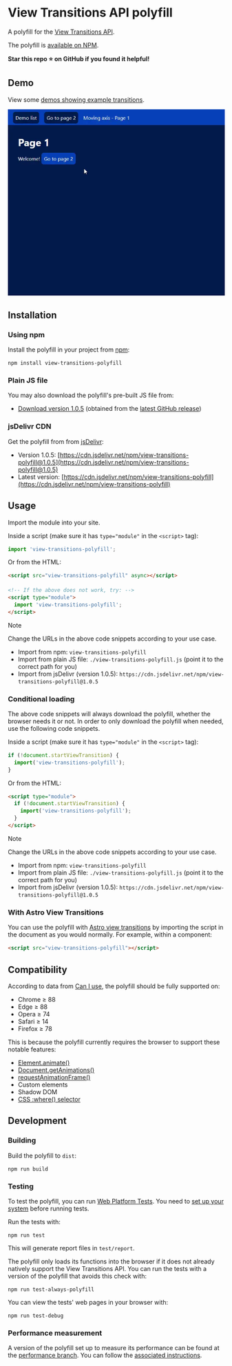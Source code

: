 # View Transitions API polyfill

A polyfill for the [View Transitions API](https://drafts.csswg.org/css-view-transitions/).

The polyfill is [available on NPM](https://www.npmjs.com/package/view-transitions-polyfill).

**Star this repo ⭐ on GitHub if you found it helpful!**

## Demo

View some [demos showing example transitions](https://demarketed.github.io/view-transitions-polyfill/).

![A screen recording of some demos from the above link](./showcase.webp)

## Installation

### Using npm

Install the polyfill in your project from [npm](https://www.npmjs.com/package/view-transitions-polyfill):

```
npm install view-transitions-polyfill
```

### Plain JS file

You may also download the polyfill's pre-built JS file from:

- [Download version 1.0.5](https://github.com/demarketed/view-transitions-polyfill/releases/download/1.0.5/view-transitions-polyfill.js) (obtained from the [latest GitHub release](https://github.com/demarketed/view-transitions-polyfill/releases/tag/1.0.5))

### jsDelivr CDN

Get the polyfill from from [jsDelivr](https://www.jsdelivr.com/):

- Version 1.0.5: [https://cdn.jsdelivr.net/npm/view-transitions-polyfill@1.0.5](https://cdn.jsdelivr.net/npm/view-transitions-polyfill@1.0.5)
- Latest version: [https://cdn.jsdelivr.net/npm/view-transitions-polyfill](https://cdn.jsdelivr.net/npm/view-transitions-polyfill)

## Usage

Import the module into your site.

Inside a script (make sure it has `type="module"` in the `<script>` tag):

```js
import 'view-transitions-polyfill';
```

Or from the HTML:

```html
<script src="view-transitions-polyfill" async></script>

<!-- If the above does not work, try: -->
<script type="module">
  import 'view-transitions-polyfill';
</script>
```

> [!NOTE]  
> Change the URLs in the above code snippets according to your use case.
>
> - Import from npm: `view-transitions-polyfill`
> - Import from plain JS file: `./view-transitions-polyfill.js` (point it to the correct path for you)
> - Import from jsDelivr (version 1.0.5): `https://cdn.jsdelivr.net/npm/view-transitions-polyfill@1.0.5`

### Conditional loading

The above code snippets will always download the polyfill, whether the browser needs it or not. In order to only download the polyfill when needed, use the following code snippets.

Inside a script (make sure it has `type="module"` in the `<script>` tag):

```js
if (!document.startViewTransition) {
  import('view-transitions-polyfill');
}
```

Or from the HTML:

```html
<script type="module">
  if (!document.startViewTransition) {
    import('view-transitions-polyfill');
  }
</script>
```

> [!NOTE]  
> Change the URLs in the above code snippets according to your use case.
>
> - Import from npm: `view-transitions-polyfill`
> - Import from plain JS file: `./view-transitions-polyfill.js` (point it to the correct path for you)
> - Import from jsDelivr (version 1.0.5): `https://cdn.jsdelivr.net/npm/view-transitions-polyfill@1.0.5`

### With Astro View Transitions

You can use the polyfill with [Astro view transitions](https://docs.astro.build/en/guides/view-transitions/) by importing the script in the document as you would normally. For example, within a component:

```html
<script src="view-transitions-polyfill"></script>
```

## Compatibility

According to data from [Can I use](https://caniuse.com/es6,web-animation,mdn-css_selectors_where,shadowdomv1,mdn-api_customelementregistry,requestanimationframe), the polyfill should be fully supported on:

- Chrome ≥ 88
- Edge ≥ 88
- Opera ≥ 74
- Safari ≥ 14
- Firefox ≥ 78

This is because the polyfill currently requires the browser to support these notable features:

- [Element.animate()](https://developer.mozilla.org/en-US/docs/Web/API/Element/animate)
- [Document.getAnimations()](https://developer.mozilla.org/en-US/docs/Web/API/Document/getAnimations)
- [requestAnimationFrame()](https://developer.mozilla.org/en-US/docs/Web/API/Window/requestAnimationFrame)
- Custom elements
- Shadow DOM
- [CSS :where() selector](https://developer.mozilla.org/en-US/docs/Web/CSS/:where)

## Development

### Building

Build the polyfill to `dist`:

```
npm run build
```

### Testing

To test the polyfill, you can run [Web Platform Tests](https://web-platform-tests.org/index.html).
You need to [set up your system](https://web-platform-tests.org/running-tests/from-local-system.html) before running tests.

Run the tests with:

```
npm run test
```

This will generate report files in `test/report`.

The polyfill only loads its functions into the browser if it does not already natively support the View Transitions API.
You can run the tests with a version of the polyfill that avoids this check with:

```
npm run test-always-polyfill
```

You can view the tests' web pages in your browser with:

```
npm run test-debug
```

### Performance measurement

A version of the polyfill set up to measure its performance can be found at the [performance branch](https://github.com/demarketed/view-transitions-polyfill/tree/performance). You can follow the [associated instructions](https://github.com/demarketed/view-transitions-polyfill/tree/performance#performance-measurement).
